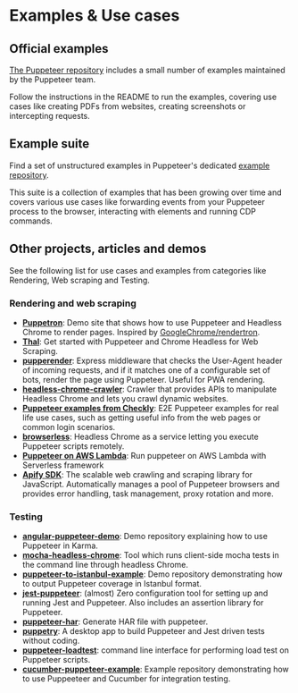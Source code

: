 # Examples & Use cases

## Official examples

[The Puppeteer repository](https://github.com/puppeteer/puppeteer/tree/main/examples) includes a small number of examples maintained by the Puppeteer team.

Follow the instructions in the README to run the examples, covering use cases like creating PDFs from websites, creating screenshots or intercepting requests.

## Example suite

Find a set of unstructured examples in Puppeteer's dedicated [example repository](https://github.com/puppeteer/examples).

This suite is a collection of examples that has been growing over time and covers various use cases like forwarding events
from your Puppeteer process to the browser, interacting with elements and running CDP commands.

## Other projects, articles and demos

See the following list for use cases and examples from categories like Rendering, Web scraping and Testing.

### Rendering and web scraping

- **[Puppetron](https://github.com/cheeaun/puppetron)**: Demo site that shows
  how to use Puppeteer and Headless Chrome to render pages. Inspired by
  [GoogleChrome/rendertron](https://github.com/GoogleChrome/rendertron).
- **[Thal](https://medium.com/@e_mad_ehsan/getting-started-with-puppeteer-and-chrome-headless-for-web-scrapping-6bf5979dee3e)**:
  Get started with Puppeteer and Chrome Headless for Web Scraping.
- **[pupperender](https://github.com/LasaleFamine/pupperender)**: Express
  middleware that checks the User-Agent header of incoming requests, and if
  it matches one of a configurable set of bots, render the page using Puppeteer.
  Useful for PWA rendering.
- **[headless-chrome-crawler](https://github.com/yujiosaka/headless-chrome-crawler)**:
  Crawler that provides APIs to manipulate Headless Chrome and lets you crawl
  dynamic websites.
- **[Puppeteer examples from Checkly](https://www.checklyhq.com/learn/headless/basics-puppeteer-intro/)**:
  E2E Puppeteer examples for real life use cases, such as getting
  useful info from the web pages or common login scenarios.
- **[browserless](https://github.com/browserless/browserless)**: Headless
  Chrome as a service letting you execute Puppeteer scripts remotely.
- **[Puppeteer on AWS Lambda](https://github.com/jay-deshmukh/headless-chrome-with-puppeteer-on-AWS-lambda-with-serverless-framework)**:
  Run puppeteer on AWS Lambda with Serverless framework
- **[Apify SDK](https://github.com/apifytech/apify-js)**: The scalable web
  crawling and scraping library for JavaScript. Automatically manages a pool of
  Puppeteer browsers and provides error handling, task management, proxy
  rotation and more.

### Testing

- **[angular-puppeteer-demo](https://github.com/Quramy/angular-puppeteer-demo)**:
  Demo repository explaining how to use Puppeteer in Karma.
- **[mocha-headless-chrome](https://github.com/direct-adv-interfaces/mocha-headless-chrome)**:
  Tool which runs client-side mocha tests in the command line through headless
  Chrome.
- **[puppeteer-to-istanbul-example](https://github.com/bcoe/puppeteer-to-istanbul-example)**:
  Demo repository demonstrating how to output Puppeteer coverage in Istanbul
  format.
- **[jest-puppeteer](https://github.com/smooth-code/jest-puppeteer)**: (almost)
  Zero configuration tool for setting up and running Jest and Puppeteer. Also
  includes an assertion library for Puppeteer.
- **[puppeteer-har](https://github.com/Everettss/puppeteer-har)**: Generate HAR
  file with puppeteer.
- **[puppetry](https://puppetry.app/)**: A desktop app to build Puppeteer and
  Jest driven tests without coding.
- **[puppeteer-loadtest](https://github.com/svenkatreddy/puppeteer-loadtest)**:
  command line interface for performing load test on Puppeteer scripts.
- **[cucumber-puppeteer-example](https://github.com/mlampedx/cucumber-puppeteer-example)**:
  Example repository demonstrating how to use Puppeeteer and Cucumber for
  integration testing.
